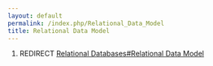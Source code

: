 ```yaml
---
layout: default
permalink: /index.php/Relational_Data_Model
title: Relational Data Model
---
```

1. REDIRECT [Relational Databases#Relational Data Model](Relational_Databases#Relational_Data_Model)